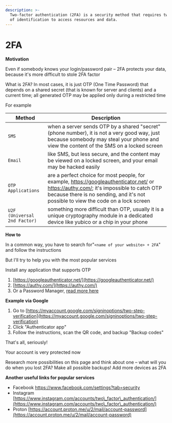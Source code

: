 ```yaml
---
description: >-
  Two-factor authentication (2FA) is a security method that requires two forms
  of identification to access resources and data.
---
```


# 2FA

**Motivation**

Even if somebody knows your login/password pair – 2FA protects your data, because it's more difficult to stole 2FA factor

What is 2FA? In most cases, it is just OTP (One Time Password) that depends on a shared secret (that is known for server and clients) and a current time; all generated OTP may be applied only during a restricted time

For example

| Method                       | Description                                                                                                                                                                                                                  |
| ---------------------------- | ---------------------------------------------------------------------------------------------------------------------------------------------------------------------------------------------------------------------------- |
| `SMS`                        | when a server sends OTP by a shared "secret" (phone number), it is not a very good way, just because somebody may steal your phone and view the content of the SMS on a locked screen                                        |
| `Email`                      | like SMS, but less secure, and the content may be viewed on a locked screen, and your email may be hacked easily                                                                                                             |
| `OTP Applications`           | are a perfect choice for most people, for example, https://googleauthenticator.net/ or https://authy.com/; it's impossible to catch OTP because there is no sending, and it's not possible to view the code on a lock screen |
| `U2F (Universal 2nd Factor)` | something more difficult than OTP, usually it is a unique cryptography module in a dedicated device like yubico or a chip in your phone                                                                                      |

**How to**

In a common way, you have to search for"`<name of your website> + 2FA`" and follow the instructions

But I'll try to help you with the most popular services

Install any application that supports OTP

1. [https://googleauthenticator.net/](https://googleauthenticator.net/)
2. [https://authy.com/](https://authy.com/)
3. Or a Password Manager, [read more here](passwords.md)&#x20;

**Example via Google**

1. Go to [https://myaccount.google.com/signinoptions/two-step-verification](https://myaccount.google.com/signinoptions/two-step-verification)
2. Click "Authenticator app"
3. Follow the instructions, scan the QR code, and backup "Backup codes"

That's all, seriously!&#x20;

Your account is very protected now

Research more possibilities on this page and think about one – what will you do when you lost 2FA? Make all possible backups! Add more devices as 2FA

**Another useful links for popular services**

* Facebook [https://www.facebook.com/settings?tab=security ](https://www.facebook.com/settings?tab=security)
* Instagram [https://www.instagram.com/accounts/two\_factor\_authentication/](https://www.instagram.com/accounts/two\_factor\_authentication/)
* Proton [https://account.proton.me/u/2/mail/account-password](https://account.proton.me/u/2/mail/account-password)








